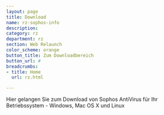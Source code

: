 ```yaml
---
layout: page
title: Download 
name: rz-sophos-info
description: 
category: rz
department: rz
section: Web Relaunch
color_scheme: orange
button_title: Zum Downloadbereich
button_url: #
breadcrumbs:
- title: Home
  url: rz.html

---
```

<div class="text-white ml-60">
	<p>Hier gelangen Sie zum Download von Sophos AntiVirus für Ihr Betriebssystem - Windows, Mac OS X und Linux</p>	
</div>